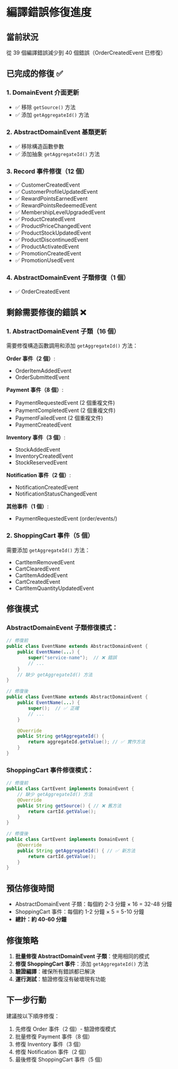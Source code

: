 # 編譯錯誤修復進度

## 當前狀況

從 39 個編譯錯誤減少到 40 個錯誤（OrderCreatedEvent 已修復）

## 已完成的修復 ✅

### 1. DomainEvent 介面更新

- ✅ 移除 `getSource()` 方法
- ✅ 添加 `getAggregateId()` 方法

### 2. AbstractDomainEvent 基類更新

- ✅ 移除構造函數參數
- ✅ 添加抽象 `getAggregateId()` 方法

### 3. Record 事件修復（12 個）

- ✅ CustomerCreatedEvent
- ✅ CustomerProfileUpdatedEvent
- ✅ RewardPointsEarnedEvent
- ✅ RewardPointsRedeemedEvent
- ✅ MembershipLevelUpgradedEvent
- ✅ ProductCreatedEvent
- ✅ ProductPriceChangedEvent
- ✅ ProductStockUpdatedEvent
- ✅ ProductDiscontinuedEvent
- ✅ ProductActivatedEvent
- ✅ PromotionCreatedEvent
- ✅ PromotionUsedEvent

### 4. AbstractDomainEvent 子類修復（1 個）

- ✅ OrderCreatedEvent

## 剩餘需要修復的錯誤 ❌

### 1. AbstractDomainEvent 子類（16 個）

需要修復構造函數調用和添加 `getAggregateId()` 方法：

**Order 事件（2 個）**:

- OrderItemAddedEvent
- OrderSubmittedEvent

**Payment 事件（8 個）**:

- PaymentRequestedEvent (2 個重複文件)
- PaymentCompletedEvent (2 個重複文件)
- PaymentFailedEvent (2 個重複文件)
- PaymentCreatedEvent

**Inventory 事件（3 個）**:

- StockAddedEvent
- InventoryCreatedEvent
- StockReservedEvent

**Notification 事件（2 個）**:

- NotificationCreatedEvent
- NotificationStatusChangedEvent

**其他事件（1 個）**:

- PaymentRequestedEvent (order/events/)

### 2. ShoppingCart 事件（5 個）

需要添加 `getAggregateId()` 方法：

- CartItemRemovedEvent
- CartClearedEvent
- CartItemAddedEvent
- CartCreatedEvent
- CartItemQuantityUpdatedEvent

## 修復模式

### AbstractDomainEvent 子類修復模式：

```java
// 修復前
public class EventName extends AbstractDomainEvent {
    public EventName(...) {
        super("service-name");  // ❌ 錯誤
        // ...
    }
    // 缺少 getAggregateId() 方法
}

// 修復後
public class EventName extends AbstractDomainEvent {
    public EventName(...) {
        super();  // ✅ 正確
        // ...
    }

    @Override
    public String getAggregateId() {
        return aggregateId.getValue(); // ✅ 實作方法
    }
}
```

### ShoppingCart 事件修復模式：

```java
// 修復前
public class CartEvent implements DomainEvent {
    // 缺少 getAggregateId() 方法
    @Override
    public String getSource() { // ❌ 舊方法
        return cartId.getValue();
    }
}

// 修復後
public class CartEvent implements DomainEvent {
    @Override
    public String getAggregateId() { // ✅ 新方法
        return cartId.getValue();
    }
}
```

## 預估修復時間

- AbstractDomainEvent 子類：每個約 2-3 分鐘 × 16 = 32-48 分鐘
- ShoppingCart 事件：每個約 1-2 分鐘 × 5 = 5-10 分鐘
- **總計：約 40-60 分鐘**

## 修復策略

1. **批量修復 AbstractDomainEvent 子類**：使用相同的模式
2. **修復 ShoppingCart 事件**：添加 `getAggregateId()` 方法
3. **驗證編譯**：確保所有錯誤都已解決
4. **運行測試**：驗證修復沒有破壞現有功能

## 下一步行動

建議按以下順序修復：

1. 先修復 Order 事件（2 個）- 驗證修復模式
2. 批量修復 Payment 事件（8 個）
3. 修復 Inventory 事件（3 個）
4. 修復 Notification 事件（2 個）
5. 最後修復 ShoppingCart 事件（5 個）
